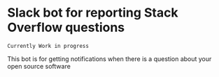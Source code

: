 # Slack bot for reporting Stack Overflow questions

```golang
Currently Work in progress 
```

This bot is for getting notifications when there is a question about your open source software
